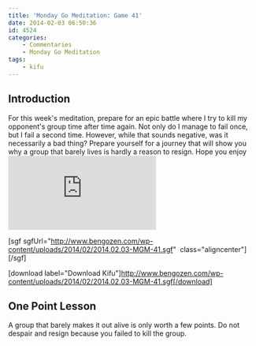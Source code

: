 ```yaml
---
title: 'Monday Go Meditation: Game 41'
date: 2014-02-03 06:50:36
id: 4524
categories:
	- Commentaries
	- Monday Go Meditation
tags:
	- kifu
---
```


## Introduction

For this week's meditation, prepare for an epic battle where I try to kill my opponent's group time after time again. Not only do I manage to fail once, but I fail a second time. However, while that sounds negative, was it necessarily a bad thing? Prepare yourself for a journey that will show you why a group that barely lives is hardly a reason to resign. Hope you enjoy![
](http://www.bengozen.com/wp-content/uploads/2014/01/MGM41.sgf)

[sgf sgfUrl="http://www.bengozen.com/wp-content/uploads/2014/02/2014.02.03-MGM-41.sgf"  class="aligncenter"][/sgf]

[download label="Download Kifu"]http://www.bengozen.com/wp-content/uploads/2014/02/2014.02.03-MGM-41.sgf[/download]

## **One Point Lesson**

A group that barely makes it out alive is only worth a few points. Do not despair and resign because you failed to kill the group.